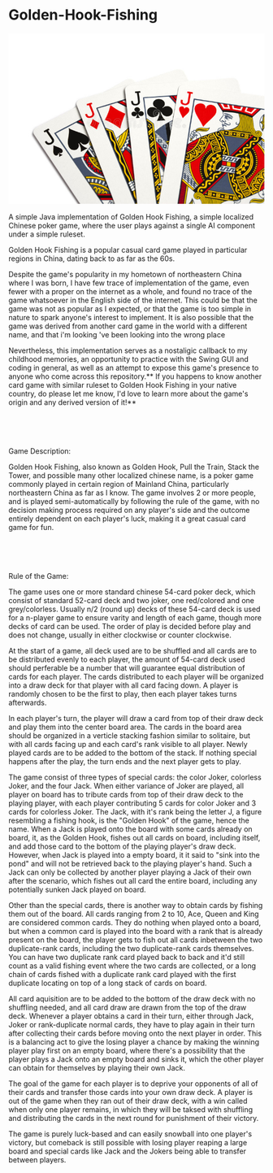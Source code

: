 # Golden-Hook-Fishing

![](src/images/four_jack.jpg)

A simple Java implementation of Golden Hook Fishing, a simple localized Chinese poker game, where the user plays against a single AI component under a simple ruleset. 

Golden Hook Fishing is a popular casual card game played in particular regions in China, dating back to as far as the 60s. <br />

Despite the game's popularity in my hometown of northeastern China where I was born, I have few trace of implementation of the game, even fewer with a proper on the internet as a whole, and found no trace of the game whatsoever in the English side of the internet. This could be that the game was not as popular as I expected, or that the game is too simple in nature to spark anyone's interest to implement. It is also possible that the game was derived from another card game in the world with a different name, and that i'm looking 've been looking into the wrong place <br />

Nevertheless, this implementation serves as a nostaligic callback to my childhood memories, an opportunity to practice with the Swing GUI and coding in general, as well as an attempt to expose this game's presence to anyone who come across this repository.** If you happens to know another card game with similar ruleset to Golden Hook Fishing in your native country, do please let me know, I'd love to learn more about the game's origin and any derived version of it!**

<br />
<br />
<br />

Game Description:

Golden Hook Fishing, also known as Golden Hook, Pull the Train, Stack the Tower, and possible many other localized chinese name, is a poker game commonly played in certain region of Mainland China, particularly northeastern China as far as I know. The game involves 2 or more people, and is played semi-automatically by following the rule of the game, with no decision making process required on any player's side and the outcome entirely dependent on each player's luck, making it a great casual card game for fun. 

<br />
<br />
<br />

Rule of the Game:

The game uses one or more standard chinese 54-card poker deck, which consist of standard 52-card deck and two joker, one red/colored and one grey/colorless. Usually n/2 (round up) decks of these 54-card deck is used for a n-player game to ensure varity and length of each game, though more decks of card can be used. The order of play is decided before play and does not change, usually in either clockwise or counter clockwise.

At the start of a game, all deck used are to be shuffled and all cards are to be distributed evenly to each player, the amount of 54-card deck used should perferable be a number that will guarantee equal distribution of cards for each player. The cards distributed to each player will be organized into a draw deck for that player with all card facing down. A player is randomly chosen to be the first to play, then each player takes turns afterwards.

In each player's turn, the player will draw a card from top of their draw deck and play them into the center board area. The cards in the board area should be organized in a verticle stacking fashion similar to solitaire, but with all cards facing up and each card's rank visible to all player. Newly played cards are to be added to the bottom of the stack. If nothing special happens after the play, the turn ends and the next player gets to play.

The game consist of three types of special cards: the color Joker, colorless Joker, and the four Jack. When either variance of Joker are played, all player on board has to tribute cards from top of their draw deck to the playing player, with each player contributing 5 cards for color Joker and 3 cards for colorless Joker. The Jack, with it's rank being the letter J, a figure resembling a fishing hook, is the "Golden Hook" of the game, hence the name. When a Jack is played onto the board with some cards already on board, it, as the Golden Hook, fishes out all cards on board, including itself, and add those card to the bottom of the playing player's draw deck. However, when Jack is played into a empty board, it it said to "sink into the pond" and will not be retrieved back to the playing player's hand. Such a Jack can only be collected by another player playing a Jack of their own after the scenario, which fishes out all card the entire board, including any potentially sunken Jack played on board.

Other than the special cards, there is another way to obtain cards by fishing them out of the board. All cards ranging from 2 to 10, Ace, Queen and King are considered common cards. They do nothing when played onto a board, but when a common card is played into the board with a rank that is already present on the board, the player gets to fish out all cards inbetween the two duplicate-rank cards, including the two duplicate-rank cards themselves. You can have two duplicate rank card played back to back and it'd still count as a valid fishing event where the two cards are collected, or a long chain of cards fished with a duplicate rank card played with the first duplicate locating on top of a long stack of cards on board.

All card aquisition are to be added to the bottom of the draw deck with no shuffling needed, and all card draw are drawn from the top of the draw deck. Whenever a player obtains a card in their turn, either through Jack, Joker or rank-duplicate normal cards, they have to play again in their turn after collecting their cards before moving onto the next player in order. This is a balancing act to give the losing player a chance by making the winning player play first on an empty board, where there's a possibility that the player plays a Jack onto an empty board and sinks it, which the other player can obtain for themselves by playing their own Jack.

The goal of the game for each player is to deprive your opponents of all of their cards and transfer those cards into your own draw deck. A player is out of the game when they ran out of their draw deck, with a win called when only one player remains, in which they will be taksed with shuffling and distributing the cards in the next round for punishment of their victory. 

The game is purely luck-based and can easily snowball into one player's victory, but comeback is still possible with losing player reaping a large board and special cards like Jack and the Jokers being able to transfer between players.
